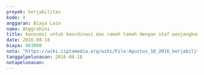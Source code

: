 ```yaml
---
proyek: kerjabilitas
kode: X
anggaran: Biaya Lain
nama: Anggrahini
title: konsumsi untuk koordinasi dan ramah tamah dengan staf penjangkauan serta staf jogja
date: 2016-08-18
biaya: 663000
nota: "https://wiki.ciptamedia.org/wiki/File:Agustus_18_2016_kerjabilitas_X_konsumsi_meeting_koordinasi_dengan_staf_penjangkauan_ludmilla.jpg"
tanggalpelunasan: 2016-08-18
notapelunasan:
---
```


